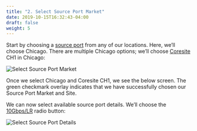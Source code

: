```yaml
---
title: "2. Select Source Port Market"
date: 2019-10-15T16:32:43-04:00
draft: false
weight: 5
---
```

<script src="/js/wz_tooltip.js"></script>

Start by choosing a <a href="javascript:;" onmouseover="Tip('The source port originates the traffic, and the destination port is the receiver. This is a little misleading as the traffic is usually bidirectional. Somewhat similar to siphoning water from point A to point B; the relative height of the two points determines which way the water will flow, but at any given moment, one is the source and the other the destination.', WIDTH, 250, ABOVE, true)" onmouseout="UnTip()">source port</a> from any of our locations. Here, we’ll choose Chicago. There are multiple Chicago options; we’ll choose <a href="javascript:;" onmouseover="Tip('Equinix and Coresite are colocation providers. A colocation (colo) center is a type of data center. Colocation facilities provide space, power, cooling, and physical security for the server, storage, and networking equipment of other firms, and also connect them to a variety of telecommunications and network service providers with a minimum of cost and complexity.', WIDTH, 250, ABOVE, true)" onmouseout="UnTip()">Coresite</a> CH1 in Chicago:

![Select Source Port Market](/img/SourcePortMarketChicago.jpg)

Once we select Chicago and Coresite CH1, we see the below screen. The green checkmark overlay indicates that we have successfully chosen our Source Port Market and Site.

We can now select available source port details. We’ll choose the <a href="javascript:;" onmouseover="Tip('A 10 Gigabit Ethernet standard specified to transmit data over long distance (the letters LR stand for Long Reach).', WIDTH, 250, ABOVE, true)" onmouseout="UnTip()">10Gbps/LR</a> radio button:

![Select Source Port Details](/img/SelectSourcePortDetails.jpg)



